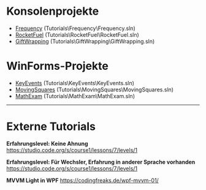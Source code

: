 # Konsolenprojekte

- [Frequency](Tutorials\Frequency\README.md) (Tutorials\Frequency\Frequency.sln)
- [RocketFuel](Tutorials\RocketFuel\README.md) (Tutorials\RocketFuel\RocketFuel.sln)
- [GiftWrapping](Tutorials\GiftWrapping\README.md) (Tutorials\GiftWrapping\GiftWrapping.sln)

# WinForms-Projekte

- [KeyEvents](Tutorials\KeyEvents\README.md) (Tutorials\KeyEvents\KeyEvents.sln)
- [MovingSquares](Tutorials\MovingSquares\README.md) (Tutorials\MovingSquares\MovingSquares.sln)
- [MathExam](Tutorials\MathExam\README.md) (Tutorials\MathExam\MathExam.sln)

---

# Externe Tutorials

**Erfahrungslevel: Keine Ahnung**
https://studio.code.org/s/course1/lessons/7/levels/1

**Erfahrungslevel: Für Wechsler, Erfahrung in anderer Sprache vorhanden**
https://studio.code.org/s/course1/lessons/7/levels/1

**MVVM Light in WPF**
https://codingfreaks.de/wpf-mvvm-01/
